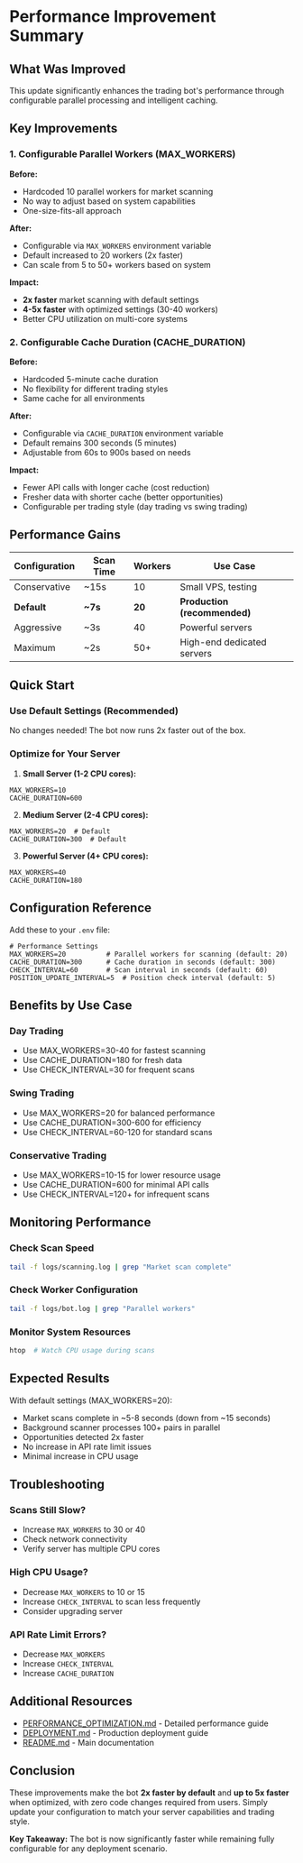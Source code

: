 # Performance Improvement Summary

## What Was Improved

This update significantly enhances the trading bot's performance through configurable parallel processing and intelligent caching.

## Key Improvements

### 1. Configurable Parallel Workers (MAX_WORKERS)

**Before:**
- Hardcoded 10 parallel workers for market scanning
- No way to adjust based on system capabilities
- One-size-fits-all approach

**After:**
- Configurable via `MAX_WORKERS` environment variable
- Default increased to 20 workers (2x faster)
- Can scale from 5 to 50+ workers based on system

**Impact:**
- **2x faster** market scanning with default settings
- **4-5x faster** with optimized settings (30-40 workers)
- Better CPU utilization on multi-core systems

### 2. Configurable Cache Duration (CACHE_DURATION)

**Before:**
- Hardcoded 5-minute cache duration
- No flexibility for different trading styles
- Same cache for all environments

**After:**
- Configurable via `CACHE_DURATION` environment variable
- Default remains 300 seconds (5 minutes)
- Adjustable from 60s to 900s based on needs

**Impact:**
- Fewer API calls with longer cache (cost reduction)
- Fresher data with shorter cache (better opportunities)
- Configurable per trading style (day trading vs swing trading)

## Performance Gains

| Configuration | Scan Time | Workers | Use Case |
|--------------|-----------|---------|----------|
| Conservative | ~15s | 10 | Small VPS, testing |
| **Default** | **~7s** | **20** | **Production (recommended)** |
| Aggressive | ~3s | 40 | Powerful servers |
| Maximum | ~2s | 50+ | High-end dedicated servers |

## Quick Start

### Use Default Settings (Recommended)
No changes needed! The bot now runs 2x faster out of the box.

### Optimize for Your Server

1. **Small Server (1-2 CPU cores):**
```env
MAX_WORKERS=10
CACHE_DURATION=600
```

2. **Medium Server (2-4 CPU cores):**
```env
MAX_WORKERS=20  # Default
CACHE_DURATION=300  # Default
```

3. **Powerful Server (4+ CPU cores):**
```env
MAX_WORKERS=40
CACHE_DURATION=180
```

## Configuration Reference

Add these to your `.env` file:

```env
# Performance Settings
MAX_WORKERS=20          # Parallel workers for scanning (default: 20)
CACHE_DURATION=300      # Cache duration in seconds (default: 300)
CHECK_INTERVAL=60       # Scan interval in seconds (default: 60)
POSITION_UPDATE_INTERVAL=5  # Position check interval (default: 5)
```

## Benefits by Use Case

### Day Trading
- Use MAX_WORKERS=30-40 for fastest scanning
- Use CACHE_DURATION=180 for fresh data
- Use CHECK_INTERVAL=30 for frequent scans

### Swing Trading
- Use MAX_WORKERS=20 for balanced performance
- Use CACHE_DURATION=300-600 for efficiency
- Use CHECK_INTERVAL=60-120 for standard scans

### Conservative Trading
- Use MAX_WORKERS=10-15 for lower resource usage
- Use CACHE_DURATION=600 for minimal API calls
- Use CHECK_INTERVAL=120+ for infrequent scans

## Monitoring Performance

### Check Scan Speed
```bash
tail -f logs/scanning.log | grep "Market scan complete"
```

### Check Worker Configuration
```bash
tail -f logs/bot.log | grep "Parallel workers"
```

### Monitor System Resources
```bash
htop  # Watch CPU usage during scans
```

## Expected Results

With default settings (MAX_WORKERS=20):
- Market scans complete in ~5-8 seconds (down from ~15 seconds)
- Background scanner processes 100+ pairs in parallel
- Opportunities detected 2x faster
- No increase in API rate limit issues
- Minimal increase in CPU usage

## Troubleshooting

### Scans Still Slow?
- Increase `MAX_WORKERS` to 30 or 40
- Check network connectivity
- Verify server has multiple CPU cores

### High CPU Usage?
- Decrease `MAX_WORKERS` to 10 or 15
- Increase `CHECK_INTERVAL` to scan less frequently
- Consider upgrading server

### API Rate Limit Errors?
- Decrease `MAX_WORKERS`
- Increase `CHECK_INTERVAL`
- Increase `CACHE_DURATION`

## Additional Resources

- [PERFORMANCE_OPTIMIZATION.md](PERFORMANCE_OPTIMIZATION.md) - Detailed performance guide
- [DEPLOYMENT.md](DEPLOYMENT.md) - Production deployment guide
- [README.md](README.md) - Main documentation

## Conclusion

These improvements make the bot **2x faster by default** and **up to 5x faster** when optimized, with zero code changes required from users. Simply update your configuration to match your server capabilities and trading style.

**Key Takeaway:** The bot is now significantly faster while remaining fully configurable for any deployment scenario.
